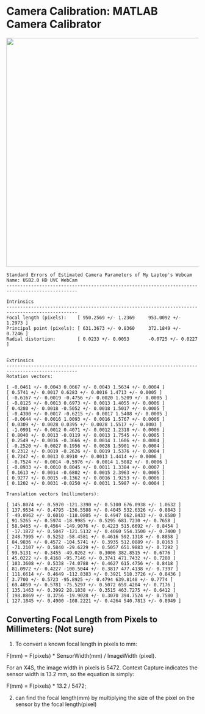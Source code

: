 # Camera Calibration: MATLAB Camera Calibrator

<p align="center">
  <img src="https://github.com/bimalka98/Computer-Vision-and-Image-Processing/blob/main/SINGLE%20VIEW%20GEOMETRY/Camera%20Calibration/cc.png"  width="600"/>
</p>


```
Standard Errors of Estimated Camera Parameters of My Laptop's Webcam Name: USB2.0 HD UVC WebCam
------------------------------------------------------------------------------------------------

Intrinsics
------------------------------------------------------------------------------------------------
Focal length (pixels):    [ 950.2569 +/- 1.2369     953.0092 +/- 1.2973 ]
Principal point (pixels): [ 631.3673 +/- 0.8360     372.1849 +/- 0.7246 ]
Radial distortion:        [ 0.0233 +/- 0.0053       -0.0725 +/- 0.0227  ]


Extrinsics
------------------------------------------------------------------------------------------------
Rotation vectors:

[ -0.0461 +/- 0.0043 0.0667 +/- 0.0043 1.5634 +/- 0.0004 ]
[ 0.5741 +/- 0.0017 0.6283 +/- 0.0016 1.4713 +/- 0.0005 ]
[ -0.6167 +/- 0.0019 -0.4756 +/- 0.0020 1.5209 +/- 0.0005 ]
[ -0.8125 +/- 0.0013 0.6973 +/- 0.0013 1.4055 +/- 0.0006 ]
[ 0.4280 +/- 0.0018 -0.5052 +/- 0.0018 1.5017 +/- 0.0005 ]
[ -0.4390 +/- 0.0017 -0.6215 +/- 0.0017 1.5408 +/- 0.0005 ]
[ -0.0644 +/- 0.0016 1.0093 +/- 0.0016 1.5767 +/- 0.0006 ]
[ 0.0309 +/- 0.0028 0.0395 +/- 0.0028 1.5517 +/- 0.0003 ]
[ -1.0991 +/- 0.0012 0.4071 +/- 0.0012 1.2318 +/- 0.0006 ]
[ 0.8040 +/- 0.0013 -0.0119 +/- 0.0013 1.7545 +/- 0.0005 ]
[ 0.2549 +/- 0.0016 -0.3666 +/- 0.0014 1.1606 +/- 0.0004 ]
[ -0.2520 +/- 0.0027 0.1956 +/- 0.0028 1.5901 +/- 0.0004 ]
[ 0.2312 +/- 0.0019 -0.2626 +/- 0.0019 1.5376 +/- 0.0004 ]
[ 0.7247 +/- 0.0013 0.8910 +/- 0.0013 1.4414 +/- 0.0006 ]
[ -0.7524 +/- 0.0014 -0.5976 +/- 0.0014 1.5082 +/- 0.0006 ]
[ -0.8933 +/- 0.0010 0.8045 +/- 0.0011 1.3384 +/- 0.0007 ]
[ 0.1613 +/- 0.0014 -0.6802 +/- 0.0015 2.3963 +/- 0.0005 ]
[ 0.9277 +/- 0.0015 -0.1362 +/- 0.0016 1.9253 +/- 0.0006 ]
[ 0.1202 +/- 0.0031 -0.0250 +/- 0.0031 1.5987 +/- 0.0004 ]

Translation vectors (millimeters):

[ 145.8074 +/- 0.5970 -121.3390 +/- 0.5100 676.0938 +/- 1.0632 ]
[ 137.9534 +/- 0.4795 -136.5588 +/- 0.4045 532.6326 +/- 0.8843 ]
[ -49.0962 +/- 0.6010 -118.0805 +/- 0.4947 662.8433 +/- 0.8580 ]
[ 91.5265 +/- 0.5974 -18.9985 +/- 0.5295 681.7230 +/- 0.7658 ]
[ 58.9465 +/- 0.4564 -149.9076 +/- 0.4223 515.6692 +/- 0.8454 ]
[ -17.1872 +/- 0.5047 -121.5132 +/- 0.4060 554.1500 +/- 0.7400 ]
[ 248.7995 +/- 0.5252 -58.4581 +/- 0.4616 592.1318 +/- 0.8858 ]
[ 84.9836 +/- 0.4572 -104.5741 +/- 0.3935 512.0889 +/- 0.8163 ]
[ -71.2107 +/- 0.5840 -29.6229 +/- 0.5057 651.9883 +/- 0.7292 ]
[ 99.5131 +/- 0.3455 -49.0262 +/- 0.3006 382.8515 +/- 0.6776 ]
[ 45.0222 +/- 0.4168 -95.7146 +/- 0.3741 471.7432 +/- 0.7280 ]
[ 103.3608 +/- 0.5338 -74.0788 +/- 0.4627 615.4756 +/- 0.8418 ]
[ 81.0972 +/- 0.4227 -100.5044 +/- 0.3817 477.4138 +/- 0.7397 ]
[ 111.6614 +/- 0.4649 -112.8383 +/- 0.3921 518.3726 +/- 0.8436 ]
[ 3.7700 +/- 0.5723 -95.8925 +/- 0.4794 639.8148 +/- 0.7774 ]
[ 69.4059 +/- 0.5781 -75.5297 +/- 0.5072 659.4204 +/- 0.7176 ]
[ 135.1463 +/- 0.3992 28.1838 +/- 0.3515 463.7275 +/- 0.6412 ]
[ 198.8869 +/- 0.3756 -19.9028 +/- 0.3070 394.7524 +/- 0.7580 ]
[ 127.1845 +/- 0.4900 -108.2221 +/- 0.4264 540.7813 +/- 0.8949 ]
```


## Converting Focal Length from Pixels to Millimeters: (Not sure)

1. To convert a known focal length in pixels to mm:

F(mm) = F(pixels) * SensorWidth(mm) / ImageWidth (pixel).

For an X4S, the image width in pixels is 5472. Context Capture indicates the sensor width is 13.2 mm, so the equation is simply:

F(mm) = F(pixels) * 13.2 / 5472;

2. can find the focal length(mm) by multiplying the size of the pixel on the sensor by the focal length(pixel)

